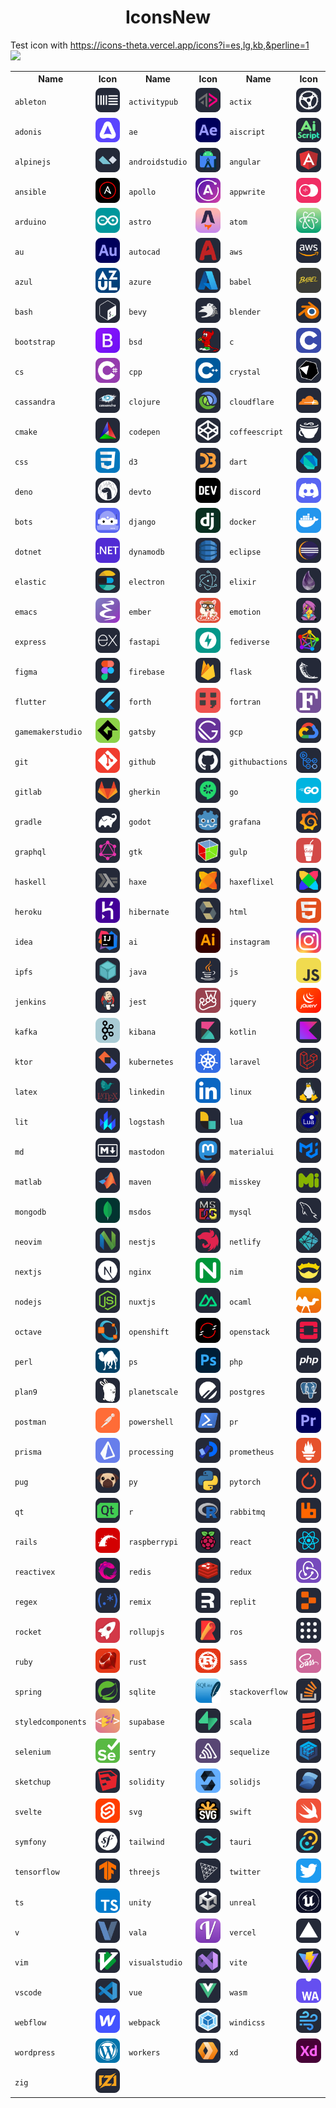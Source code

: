 <div align="center">
    <h1>IconsNew</h1>
</div>



Test icon with <a href="https://icons-theta.vercel.app/icons?i=es,lg,kb,&perline=1">https://icons-theta.vercel.app/icons?i=es,lg,kb,&perline=1</a> <br>
<img src="https://icons-theta.vercel.app/icons?i=react,js,redis,elasticsearch,&perline=2">


<table> <tr> <th>Name</th><th>Icon</th> <th>Name</th><th>Icon</th> <th>Name</th><th>Icon</th>  </tr>
    <tr>
        <td> <code>ableton</code> </td>
        <td> <img src="./public/icons/Ableton-Dark.svg" width="48"> </td>
        <td> <code>activitypub</code> </td>
        <td> <img src="./public/icons/ActivityPub-Dark.svg" width="48"> </td>
        <td> <code>actix</code> </td>
        <td> <img src="./public/icons/Actix-Dark.svg" width="48"> </td>
    </tr>
    <tr>
        <td> <code>adonis</code> </td>
        <td> <img src="./public/icons/Adonis.svg" width="48"> </td>
        <td> <code>ae</code> </td>
        <td> <img src="./public/icons/AfterEffects.svg" width="48"> </td>
        <td> <code>aiscript</code> </td>
        <td> <img src="./public/icons/AiScript-Dark.svg" width="48"> </td>
    </tr>
    <tr>
        <td> <code>alpinejs</code> </td>
        <td> <img src="./public/icons/AlpineJS-Dark.svg" width="48"> </td>
        <td> <code>androidstudio</code> </td>
        <td> <img src="./public/icons/AndroidStudio-Dark.svg" width="48"> </td>
        <td> <code>angular</code> </td>
        <td> <img src="./public/icons/Angular-Dark.svg" width="48"> </td>
    </tr>
    <tr>
        <td> <code>ansible</code> </td>
        <td> <img src="./public/icons/Ansible.svg" width="48"> </td>
        <td> <code>apollo</code> </td>
        <td> <img src="./public/icons/Apollo.svg" width="48"> </td>
        <td> <code>appwrite</code> </td>
        <td> <img src="./public/icons/Appwrite.svg" width="48"> </td>
    </tr>
    <tr>
        <td> <code>arduino</code> </td>
        <td> <img src="./public/icons/Arduino.svg" width="48"> </td>
        <td> <code>astro</code> </td>
        <td> <img src="./public/icons/Astro.svg" width="48"> </td>
        <td> <code>atom</code> </td>
        <td> <img src="./public/icons/Atom.svg" width="48"> </td>
    </tr>
    <tr>
        <td> <code>au</code> </td>
        <td> <img src="./public/icons/Audition.svg" width="48"> </td>
        <td> <code>autocad</code> </td>
        <td> <img src="./public/icons/AutoCAD-Dark.svg" width="48"> </td>
        <td> <code>aws</code> </td>
        <td> <img src="./public/icons/AWS-Dark.svg" width="48"> </td>
    </tr>
    <tr>
        <td> <code>azul</code> </td>
        <td> <img src="./public/icons/Azul.svg" width="48"> </td>
        <td> <code>azure</code> </td>
        <td> <img src="./public/icons/Azure-Dark.svg" width="48"> </td>
        <td> <code>babel</code> </td>
        <td> <img src="./public/icons/Babel.svg" width="48"> </td>
    </tr>
    <tr>
        <td> <code>bash</code> </td>
        <td> <img src="./public/icons/Bash-Dark.svg" width="48"> </td>
        <td> <code>bevy</code> </td>
        <td> <img src="./public/icons/Bevy-Dark.svg" width="48"> </td>
        <td> <code>blender</code> </td>
        <td> <img src="./public/icons/Blender-Dark.svg" width="48"> </td>
    </tr>
    <tr>
        <td> <code>bootstrap</code> </td>
        <td> <img src="./public/icons/Bootstrap.svg" width="48"> </td>
        <td> <code>bsd</code> </td>
        <td> <img src="./public/icons/BSD-Dark.svg" width="48"> </td>
        <td> <code>c</code> </td>
        <td> <img src="./public/icons/C.svg" width="48"> </td>
    </tr>
    <tr>
        <td> <code>cs</code> </td>
        <td> <img src="./public/icons/CS.svg" width="48"> </td>
        <td> <code>cpp</code> </td>
        <td> <img src="./public/icons/CPP.svg" width="48"> </td>
        <td> <code>crystal</code> </td>
        <td> <img src="./public/icons/Crystal-Dark.svg" width="48"> </td>
    </tr>
    <tr>
        <td> <code>cassandra</code> </td>
        <td> <img src="./public/icons/Cassandra-Dark.svg" width="48"> </td>
        <td> <code>clojure</code> </td>
        <td> <img src="./public/icons/Clojure-Dark.svg" width="48"> </td>
        <td> <code>cloudflare</code> </td>
        <td> <img src="./public/icons/Cloudflare-Dark.svg" width="48"> </td>
    </tr>
    <tr>
        <td> <code>cmake</code> </td>
        <td> <img src="./public/icons/CMake-Dark.svg" width="48"> </td>
        <td> <code>codepen</code> </td>
        <td> <img src="./public/icons/CodePen-Dark.svg" width="48"> </td>
        <td> <code>coffeescript</code> </td>
        <td> <img src="./public/icons/CoffeeScript-Dark.svg" width="48"> </td>
    </tr>
    <tr>
        <td> <code>css</code> </td>
        <td> <img src="./public/icons/CSS.svg" width="48"> </td>
        <td> <code>d3</code> </td>
        <td> <img src="./public/icons/D3-Dark.svg" width="48"> </td>
        <td> <code>dart</code> </td>
        <td> <img src="./public/icons/Dart-Dark.svg" width="48"> </td>
    </tr>
    <tr>
        <td> <code>deno</code> </td>
        <td> <img src="./public/icons/DENO-Dark.svg" width="48"> </td>
        <td> <code>devto</code> </td>
        <td> <img src="./public/icons/DevTo-Dark.svg" width="48"> </td>
        <td> <code>discord</code> </td>
        <td> <img src="./public/icons/Discord.svg" width="48"> </td>
    </tr>
    <tr>
        <td> <code>bots</code> </td>
        <td> <img src="./public/icons/DiscordBots.svg" width="48"> </td>
        <td> <code>django</code> </td>
        <td> <img src="./public/icons/Django.svg" width="48"> </td>
        <td> <code>docker</code> </td>
        <td> <img src="./public/icons/Docker.svg" width="48"> </td>
    </tr>
    <tr>
        <td> <code>dotnet</code> </td>
        <td> <img src="./public/icons/DotNet.svg" width="48"> </td>
        <td> <code>dynamodb</code> </td>
        <td> <img src="./public/icons/DynamoDB-Dark.svg" width="48"> </td>
        <td> <code>eclipse</code> </td>
        <td> <img src="./public/icons/Eclipse-Dark.svg" width="48"> </td>
    </tr>
    <tr>
        <td> <code>elastic</code> </td>
        <td> <img src="./public/icons/Elasticsearch-Dark.svg" width="48"></td>
        <td> <code>electron</code> </td>
        <td> <img src="./public/icons/Electron.svg" width="48"> </td>
        <td> <code>elixir</code> </td>
        <td> <img src="./public/icons/Elixir-Dark.svg" width="48"> </td>
    </tr>
    <tr>
        <td> <code>emacs</code> </td>
        <td> <img src="./public/icons/Emacs.svg" width="48"> </td>
        <td> <code>ember</code> </td>
        <td> <img src="./public/icons/Ember.svg" width="48"> </td>
        <td> <code>emotion</code> </td>
        <td> <img src="./public/icons/Emotion-Dark.svg" width="48"> </td>
    </tr>
    <tr>
        <td> <code>express</code> </td>
        <td> <img src="./public/icons/ExpressJS-Dark.svg" width="48"> </td>
        <td> <code>fastapi</code> </td>
        <td> <img src="./public/icons/FastAPI.svg" width="48"> </td>
        <td> <code>fediverse</code> </td>
        <td> <img src="./public/icons/Fediverse-Dark.svg" width="48"> </td>
    </tr>
    <tr>
        <td> <code>figma</code> </td>
        <td> <img src="./public/icons/Figma-Dark.svg" width="48"> </td>
        <td> <code>firebase</code> </td>
        <td> <img src="./public/icons/Firebase-Dark.svg" width="48"> </td>
        <td> <code>flask</code> </td>
        <td> <img src="./public/icons/Flask-Dark.svg" width="48"> </td>
    </tr>
    <tr>
        <td> <code>flutter</code> </td>
        <td> <img src="./public/icons/Flutter-Dark.svg" width="48"> </td>
        <td> <code>forth</code> </td>
        <td> <img src="./public/icons/Forth.svg" width="48"> </td>
        <td> <code>fortran</code> </td>
        <td> <img src="./public/icons/Fortran.svg" width="48"> </td>
    </tr>
    <tr>
        <td> <code>gamemakerstudio</code> </td>
        <td> <img src="./public/icons/GameMakerStudio.svg" width="48"> </td>
        <td> <code>gatsby</code> </td>
        <td> <img src="./public/icons/Gatsby.svg" width="48"> </td>
        <td> <code>gcp</code> </td>
        <td> <img src="./public/icons/GCP-Dark.svg" width="48"> </td>
    </tr>
    <tr>
        <td> <code>git</code> </td>
        <td> <img src="./public/icons/Git.svg" width="48"> </td>
        <td> <code>github</code> </td>
        <td> <img src="./public/icons/Github-Dark.svg" width="48"> </td>
        <td> <code>githubactions</code> </td>
        <td> <img src="./public/icons/GithubActions-Dark.svg" width="48"> </td>
    </tr>
    <tr>
        <td> <code>gitlab</code> </td>
        <td> <img src="./public/icons/GitLab-Dark.svg" width="48"> </td>
        <td> <code>gherkin</code> </td>
        <td> <img src="./public/icons/Gherkin-Dark.svg" width="48"> </td>
        <td> <code>go</code> </td>
        <td> <img src="./public/icons/GoLang.svg" width="48"> </td>
    </tr>
    <tr>
        <td> <code>gradle</code> </td>
        <td> <img src="./public/icons/Gradle-Dark.svg" width="48"> </td>
        <td> <code>godot</code> </td>
        <td> <img src="./public/icons/Godot-Dark.svg" width="48"> </td>
        <td> <code>grafana</code> </td>
        <td> <img src="./public/icons/Grafana-Dark.svg" width="48"> </td>
    </tr>
    <tr>
        <td> <code>graphql</code> </td>
        <td> <img src="./public/icons/GraphQL-Dark.svg" width="48"> </td>
        <td> <code>gtk</code> </td>
        <td> <img src="./public/icons/GTK-Dark.svg" width="48"> </td>
        <td> <code>gulp</code> </td>
        <td> <img src="./public/icons/Gulp.svg" width="48"> </td>
    </tr>
    <tr>
        <td> <code>haskell</code> </td>
        <td> <img src="./public/icons/Haskell-Dark.svg" width="48"> </td>
        <td> <code>haxe</code> </td>
        <td> <img src="./public/icons/Haxe-Dark.svg" width="48"> </td>
        <td> <code>haxeflixel</code> </td>
        <td> <img src="./public/icons/HaxeFlixel-Dark.svg" width="48"> </td>
    </tr>
    <tr>
        <td> <code>heroku</code> </td>
        <td> <img src="./public/icons/Heroku.svg" width="48"> </td>
        <td> <code>hibernate</code> </td>
        <td> <img src="./public/icons/Hibernate-Dark.svg" width="48"> </td>
        <td> <code>html</code> </td>
        <td> <img src="./public/icons/HTML.svg" width="48"> </td>
    </tr>
    <tr>
        <td> <code>idea</code> </td>
        <td> <img src="./public/icons/Idea-Dark.svg" width="48"> </td>
        <td> <code>ai</code> </td>
        <td> <img src="./public/icons/Illustrator.svg" width="48"> </td>
        <td> <code>instagram</code> </td>
        <td> <img src="./public/icons/Instagram.svg" width="48"> </td>
    </tr>
    <tr>
        <td> <code>ipfs</code> </td>
        <td> <img src="./public/icons/IPFS-Dark.svg" width="48"> </td>
        <td> <code>java</code> </td>
        <td> <img src="./public/icons/Java-Dark.svg" width="48"> </td>
        <td> <code>js</code> </td>
        <td> <img src="./public/icons/JavaScript.svg" width="48"> </td>
    </tr>
    <tr>
        <td> <code>jenkins</code> </td>
        <td> <img src="./public/icons/Jenkins-Dark.svg" width="48"> </td>
        <td> <code>jest</code> </td>
        <td> <img src="./public/icons/Jest.svg" width="48"> </td>
        <td> <code>jquery</code> </td>
        <td> <img src="./public/icons/JQuery.svg" width="48"> </td>
    </tr>
    <tr>
        <td> <code>kafka</code> </td>
        <td> <img src="./public/icons/Kafka.svg" width="48"> </td>
        <td> <code>kibana</code> </td>
        <td> <img src="./public/icons/Kibana-Dark.svg" width="48"> </td>
        <td> <code>kotlin</code> </td>
        <td> <img src="./public/icons/Kotlin-Dark.svg" width="48"> </td>
    </tr>
    <tr>
        <td> <code>ktor</code> </td>
        <td> <img src="./public/icons/Ktor-Dark.svg" width="48"> </td>
        <td> <code>kubernetes</code> </td>
        <td> <img src="./public/icons/Kubernetes.svg" width="48"> </td>
        <td> <code>laravel</code> </td>
        <td> <img src="./public/icons/Laravel-Dark.svg" width="48"> </td>
    </tr>
    <tr>
        <td> <code>latex</code> </td>
        <td> <img src="./public/icons/LaTeX-Dark.svg" width="48"> </td>
        <td> <code>linkedin</code> </td>
        <td> <img src="./public/icons/LinkedIn.svg" width="48"> </td>
        <td> <code>linux</code> </td>
        <td> <img src="./public/icons/Linux-Dark.svg" width="48"> </td>
    </tr>
    <tr>
        <td> <code>lit</code> </td>
        <td> <img src="./public/icons/Lit-Dark.svg" width="48"> </td>
        <td> <code>logstash</code> </td>
        <td> <img src="./public/icons/Logstash-Dark.svg" width="48"> </td>
        <td> <code>lua</code> </td>
        <td> <img src="./public/icons/Lua-Dark.svg" width="48"> </td>
    </tr>
    <tr>
        <td> <code>md</code> </td>
        <td> <img src="./public/icons/Markdown-Dark.svg" width="48"> </td>
        <td> <code>mastodon</code> </td>
        <td> <img src="./public/icons/Mastodon-Dark.svg" width="48"> </td>
        <td> <code>materialui</code> </td>
        <td> <img src="./public/icons/MaterialUI-Dark.svg" width="48"> </td>
    </tr>
    <tr>
        <td> <code>matlab</code> </td>
        <td> <img src="./public/icons/Matlab-Dark.svg" width="48"> </td>
        <td> <code>maven</code> </td>
        <td> <img src="./public/icons/Maven-Dark.svg" width="48"> </td>
        <td> <code>misskey</code> </td>
        <td> <img src="./public/icons/Misskey-Dark.svg" width="48"> </td>
    </tr>
    <tr>
        <td> <code>mongodb</code> </td>
        <td> <img src="./public/icons/MongoDB.svg" width="48"> </td>
        <td> <code>msdos</code> </td>
        <td> <img src="./public/icons/MSDOS-Dark.svg" width="48"> </td>
        <td> <code>mysql</code> </td>
        <td> <img src="./public/icons/MySQL-Dark.svg" width="48"> </td>
    </tr>
    <tr>
        <td> <code>neovim</code> </td>
        <td> <img src="./public/icons/NeoVim-Dark.svg" width="48"> </td>
        <td> <code>nestjs</code> </td>
        <td> <img src="./public/icons/NestJS-Dark.svg" width="48"> </td>
        <td> <code>netlify</code> </td>
        <td> <img src="./public/icons/Netlify-Dark.svg" width="48"> </td>
    </tr>
    <tr>
        <td> <code>nextjs</code> </td>
        <td> <img src="./public/icons/NextJS-Dark.svg" width="48"> </td>
        <td> <code>nginx</code> </td>
        <td> <img src="./public/icons/Nginx.svg" width="48"> </td>
        <td> <code>nim</code> </td>
        <td> <img src="./public/icons/Nim-Dark.svg" width="48"> </td>
    </tr>
    <tr>
        <td> <code>nodejs</code> </td>
        <td> <img src="./public/icons/NodeJS-Dark.svg" width="48"> </td>
        <td> <code>nuxtjs</code> </td>
        <td> <img src="./public/icons/NuxtJS-Dark.svg" width="48"> </td>
        <td> <code>ocaml</code> </td>
        <td> <img src="./public/icons/OCaml.svg" width="48"> </td>
    </tr>
    <tr>
        <td> <code>octave</code> </td>
        <td> <img src="./public/icons/Octave-Dark.svg" width="48"> </td>
        <td> <code>openshift</code> </td>
        <td> <img src="./public/icons/OpenShift.svg" width="48"> </td>
        <td> <code>openstack</code> </td>
        <td> <img src="./public/icons/OpenStack-Dark.svg" width="48"> </td>
    </tr>
    <tr>
        <td> <code>perl</code> </td>
        <td> <img src="./public/icons/Perl.svg" width="48"> </td>
        <td> <code>ps</code> </td>
        <td> <img src="./public/icons/Photoshop.svg" width="48"> </td>
        <td> <code>php</code> </td>
        <td> <img src="./public/icons/PHP-Dark.svg" width="48"> </td>
    </tr>
    <tr>
        <td> <code>plan9</code> </td>
        <td> <img src="./public/icons/Plan9-Dark.svg" width="48"> </td>
        <td> <code>planetscale</code> </td>
        <td> <img src="./public/icons/PlanetScale-Dark.svg" width="48"> </td>
        <td> <code>postgres</code> </td>
        <td> <img src="./public/icons/PostgreSQL-Dark.svg" width="48"> </td>
    </tr>
    <tr>
        <td> <code>postman</code> </td>
        <td> <img src="./public/icons/Postman.svg" width="48"> </td>
        <td> <code>powershell</code> </td>
        <td> <img src="./public/icons/Powershell-Dark.svg" width="48"> </td>
        <td> <code>pr</code> </td>
        <td> <img src="./public/icons/Premiere.svg" width="48"> </td>
    </tr>
    <tr>
        <td> <code>prisma</code> </td>
        <td> <img src="./public/icons/Prisma.svg" width="48"> </td>
        <td> <code>processing</code> </td>
        <td> <img src="./public/icons/Processing-Dark.svg" width="48"> </td>
        <td> <code>prometheus</code> </td>
        <td> <img src="./public/icons/Prometheus.svg" width="48"> </td>
    </tr>
    <tr>
        <td> <code>pug</code> </td>
        <td> <img src="./public/icons/Pug-Dark.svg" width="48"> </td>
        <td> <code>py</code> </td>
        <td> <img src="./public/icons/Python-Dark.svg" width="48"> </td>
        <td> <code>pytorch</code> </td>
        <td> <img src="./public/icons/PyTorch-Dark.svg" width="48"> </td>
    </tr>
    <tr>
        <td> <code>qt</code> </td>
        <td> <img src="./public/icons/QT-Dark.svg" width="48"> </td>
        <td> <code>r</code> </td>
        <td> <img src="./public/icons/R-Dark.svg" width="48"> </td>
        <td> <code>rabbitmq</code> </td>
        <td> <img src="./public/icons/RabbitMQ-Dark.svg" width="48"> </td>
    </tr>
    <tr>
        <td> <code>rails</code> </td>
        <td> <img src="./public/icons/Rails.svg" width="48"> </td>
        <td> <code>raspberrypi</code> </td>
        <td> <img src="./public/icons/RaspberryPi-Dark.svg" width="48"> </td>
        <td> <code>react</code> </td>
        <td> <img src="./public/icons/React-Dark.svg" width="48"> </td>
    </tr>
    <tr>
        <td> <code>reactivex</code> </td>
        <td> <img src="./public/icons/ReactiveX-Dark.svg" width="48"> </td>
        <td> <code>redis</code> </td>
        <td> <img src="./public/icons/Redis-Dark.svg" width="48"> </td>
        <td> <code>redux</code> </td>
        <td> <img src="./public/icons/Redux.svg" width="48"> </td>
    </tr>
    <tr>
        <td> <code>regex</code> </td>
        <td> <img src="./public/icons/Regex-Dark.svg" width="48"> </td>
        <td> <code>remix</code> </td>
        <td> <img src="./public/icons/Remix-Dark.svg" width="48"> </td>
        <td> <code>replit</code> </td>
        <td> <img src="./public/icons/Replit-Dark.svg" width="48"> </td>
    </tr>
    <tr>
        <td> <code>rocket</code> </td>
        <td> <img src="./public/icons/Rocket.svg" width="48"> </td>
        <td> <code>rollupjs</code> </td>
        <td> <img src="./public/icons/RollupJS-Dark.svg" width="48"> </td>
        <td> <code>ros</code> </td>
        <td> <img src="./public/icons/ROS-Dark.svg" width="48"> </td>
    </tr>
    <tr>
        <td> <code>ruby</code> </td>
        <td> <img src="./public/icons/Ruby.svg" width="48"> </td>
        <td> <code>rust</code> </td>
        <td> <img src="./public/icons/Rust.svg" width="48"> </td>
        <td> <code>sass</code> </td>
        <td> <img src="./public/icons/Sass.svg" width="48"> </td>
    </tr>
    <tr>
        <td> <code>spring</code> </td>
        <td> <img src="./public/icons/Spring-Dark.svg" width="48"> </td>
        <td> <code>sqlite</code> </td>
        <td> <img src="./public/icons/SQLite.svg" width="48"> </td>
        <td> <code>stackoverflow</code> </td>
        <td> <img src="./public/icons/StackOverflow-Dark.svg" width="48"> </td>
    </tr>
    <tr>
        <td> <code>styledcomponents</code> </td>
        <td> <img src="./public/icons/StyledComponents.svg" width="48"> </td>
        <td> <code>supabase</code> </td>
        <td> <img src="./public/icons/Supabase-Dark.svg" width="48"> </td>
        <td> <code>scala</code> </td>
        <td> <img src="./public/icons/Scala-Dark.svg" width="48"> </td>
    </tr>
    <tr>
        <td> <code>selenium</code> </td>
        <td> <img src="./public/icons/Selenium.svg" width="48"> </td>
        <td> <code>sentry</code> </td>
        <td> <img src="./public/icons/Sentry.svg" width="48"> </td>
        <td> <code>sequelize</code> </td>
        <td> <img src="./public/icons/Sequelize-Dark.svg" width="48"> </td>
    </tr>
    <tr>
        <td> <code>sketchup</code> </td>
        <td> <img src="./public/icons/Sketchup-Dark.svg" width="48"> </td>
        <td> <code>solidity</code> </td>
        <td> <img src="./public/icons/Solidity.svg" width="48"> </td>
        <td> <code>solidjs</code> </td>
        <td> <img src="./public/icons/SolidJS-Dark.svg" width="48"> </td>
    </tr>
    <tr>
        <td> <code>svelte</code> </td>
        <td> <img src="./public/icons/Svelte.svg" width="48"> </td>
        <td> <code>svg</code> </td>
        <td> <img src="./public/icons/SVG-Dark.svg" width="48"> </td>
        <td> <code>swift</code> </td>
        <td> <img src="./public/icons/Swift.svg" width="48"> </td>
    </tr>
    <tr>
        <td> <code>symfony</code> </td>
        <td> <img src="./public/icons/Symfony-Dark.svg" width="48"> </td>
        <td> <code>tailwind</code> </td>
        <td> <img src="./public/icons/TailwindCSS-Dark.svg" width="48"> </td>
        <td> <code>tauri</code> </td>
        <td> <img src="./public/icons/Tauri-Dark.svg" width="48"> </td>
    </tr>
    <tr>
        <td> <code>tensorflow</code> </td>
        <td> <img src="./public/icons/TensorFlow-Dark.svg" width="48"> </td>
        <td> <code>threejs</code> </td>
        <td> <img src="./public/icons/ThreeJS-Dark.svg" width="48"> </td>
        <td> <code>twitter</code> </td>
        <td> <img src="./public/icons/Twitter.svg" width="48"> </td>
    </tr>
    <tr>
        <td> <code>ts</code> </td>
        <td> <img src="./public/icons/TypeScript.svg" width="48"> </td>
        <td> <code>unity</code> </td>
        <td> <img src="./public/icons/Unity-Dark.svg" width="48"> </td>
        <td> <code>unreal</code> </td>
        <td> <img src="./public/icons/UnrealEngine.svg" width="48"> </td>
    </tr>
    <tr>
        <td> <code>v</code> </td>
        <td> <img src="./public/icons/V-Dark.svg" width="48"> </td>
        <td> <code>vala</code> </td>
        <td> <img src="./public/icons/Vala.svg" width="48"> </td>
        <td> <code>vercel</code> </td>
        <td> <img src="./public/icons/Vercel-Dark.svg" width="48"> </td>
    </tr>
    <tr>
        <td> <code>vim</code> </td>
        <td> <img src="./public/icons/VIM-Dark.svg" width="48"> </td>
        <td> <code>visualstudio</code> </td>
        <td> <img src="./public/icons/VisualStudio-Dark.svg" width="48"> </td>
        <td> <code>vite</code> </td>
        <td> <img src="./public/icons/Vite-Dark.svg" width="48"> </td>
    </tr>
    <tr>
        <td> <code>vscode</code> </td>
        <td> <img src="./public/icons/VSCode-Dark.svg" width="48"> </td>
        <td> <code>vue</code> </td>
        <td> <img src="./public/icons/VueJS-Dark.svg" width="48"> </td>
        <td> <code>wasm</code> </td>
        <td> <img src="./public/icons/WebAssembly.svg" width="48"> </td>
    </tr>
    <tr>
        <td> <code>webflow</code> </td>
        <td> <img src="./public/icons/Webflow.svg" width="48"> </td>
        <td> <code>webpack</code> </td>
        <td> <img src="./public/icons/Webpack-Dark.svg" width="48"> </td>
        <td> <code>windicss</code> </td>
        <td> <img src="./public/icons/WindiCSS-Dark.svg" width="48"> </td>
    </tr>
    <tr>
        <td> <code>wordpress</code> </td>
        <td> <img src="./public/icons/Wordpress.svg" width="48"> </td>
        <td> <code>workers</code> </td>
        <td> <img src="./public/icons/Workers-Dark.svg" width="48"> </td>
        <td> <code>xd</code> </td>
        <td> <img src="./public/icons/XD.svg" width="48"> </td>
    </tr>
    <tr>
        <td> <code>zig</code> </td> 
        <td> <img src="./public/icons/Zig-Dark.svg" width="48"> </td>
    </tr>
</table>
